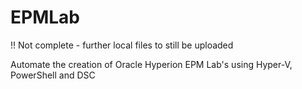 # EPMLab

!! Not complete - further local files to still be uploaded

Automate the creation of Oracle Hyperion EPM Lab's using Hyper-V, PowerShell and DSC
